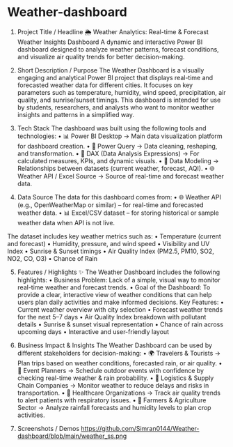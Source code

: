 # Weather-dashboard
1. Project Title / Headline
 🌦 Weather Analytics: Real-time & Forecast Weather Insights Dashboard
A dynamic and interactive Power BI dashboard designed to analyze weather patterns, forecast conditions, and visualize air quality trends for better decision-making.

2. Short Description / Purpose
The Weather Dashboard is a visually engaging and analytical Power BI project that displays real-time and forecasted weather data for different cities.
It focuses on key parameters such as temperature, humidity, wind speed, precipitation, air quality, and sunrise/sunset timings.
This dashboard is intended for use by students, researchers, and analysts who want to monitor weather insights and patterns in a simplified way.

3. Tech Stack
The dashboard was built using the following tools and technologies:
	•	📊 Power BI Desktop → Main data visualization platform for dashboard creation.
	•	🔄 Power Query → Data cleaning, reshaping, and transformation.
	•	📐 DAX (Data Analysis Expressions) → For calculated measures, KPIs, and dynamic visuals.
	•	📂 Data Modeling → Relationships between datasets (current weather, forecast, AQI).
	•	🌐 Weather API / Excel Source → Source of real-time and forecast weather data.

4. Data Source
The data for this dashboard comes from:
	•	🌐 Weather API (e.g., OpenWeatherMap or similar) – for real-time and forecasted weather data.
	•	📊 Excel/CSV dataset – for storing historical or sample weather data when API is not live.

The dataset includes key weather metrics such as:
	•	Temperature (current and forecast)
	•	Humidity, pressure, and wind speed
	•	Visibility and UV Index
	•	Sunrise & Sunset timings
	•	Air Quality Index (PM2.5, PM10, SO2, NO2, CO, O3)
	•	Chance of Rain

 5. Features / Highlights
✨ The Weather Dashboard includes the following highlights:
	•	Business Problem: Lack of a simple, visual way to monitor real-time weather and forecast trends.
	•	Goal of the Dashboard: To provide a clear, interactive view of weather conditions that can help users plan daily activities and make informed decisions.
		Key Features:
	•	Current weather overview with city selection
	•	Forecast weather trends for the next 5–7 days
	•	Air Quality Index breakdown with pollutant details
	•	Sunrise & sunset visual representation
	•	Chance of rain across upcoming days
	•	Interactive and user-friendly layout

 6. Business Impact & Insights
    The Weather Dashboard can be used by different stakeholders for decision-making:
	•	🌍 Travelers & Tourists → Plan trips based on weather conditions, forecasted rain, or air quality.
	•	🏢 Event Planners → Schedule outdoor events with confidence by checking real-time weather & rain probability.
	•	🚚 Logistics & Supply Chain Companies → Monitor weather to reduce delays and risks in transportation.
	•	🏥 Healthcare Organizations → Track air quality trends to alert patients with respiratory issues.
	•	🌱 Farmers & Agriculture Sector → Analyze rainfall forecasts and humidity levels to plan crop activities.

  7. Screenshots / Demos
     https://github.com/Simran0144/Weather-dashboard/blob/main/weather_ss.png

